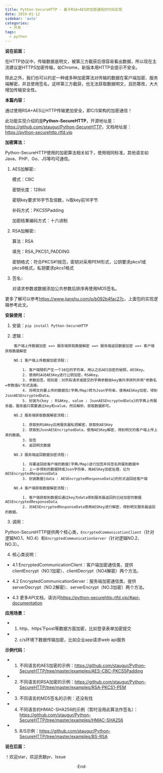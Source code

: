 ```yaml
---
title: Python-SecureHTTP - 基于RSA+AES的加密通信的代码实现
date: 2019-01-12
sidebar: 'auto'
categories:
  - 开发
tags:
  - python
---
```


**说在前面：**

在HTTP协议中，传输数据是明文，被第三方截获后很容易看出数据，所以现在主流建议是HTTPS加密传输，如Chrome，新版本用HTTP会提示不安全。

除此之外，我们也可以约定一种或多种加密算法对传输的数据在客户端加密、服务端解密，并且使用签名，这样第三方截获，也无法获取数据明文，且防篡改，大大增加传输安全性。


**本篇内容：**

通过使用RSA+AES让HTTP传输更加安全，即C/S架构的加密通信！

此功能实现介绍的是**Python-SecureHTTP**，开源地址是：<https://github.com/staugur/Python-SecureHTTP>，文档地址是：<https://python-securehttp.rtfd.vip>


**加密算法：**

Python-SecureHTTP使用的加密算法相关如下，使用相同标准，其他语言如Java、PHP、Go、JS等均可通信。

1. AES加解密::

    模式：CBC

    密钥长度：128bit

    密钥key要求16字节及倍数，iv取key前16字节

    补码方式：PKCS5Padding

    加密结果编码方式：十六进制

2. RSA加解密::

    算法：RSA

    填充：RSA\_PKCS1\_PADDING

    密钥格式：符合PKCS#1规范，密钥对采用PEM形式，公钥要求pkcs1或pkcs8格式，私钥要求pkcs1格式

3. 签名::

    对请求参数或数据添加公共参数后排序再使用MD5签名。

更多了解可以参考<https://www.jianshu.com/p/b092b4fac27c>，上面包的实现逻辑参考此文。


**安装使用：**

1. 安装：`pip install Python-SecureHTTP`

2. 逻辑：

```
    客户端上传数据加密 ==> 服务端获取数据解密 ==> 服务端返回数据加密 ==> 客户端获取数据解密

    NO.1 客户端上传数据加密流程::

        1. 客户端随机产生一个16位的字符串，用以之后AES加密的秘钥，AESKey。
        2. 使用RSA对AESKey进行公钥加密，RSAKey。
        3. 参数加签，规则是：对所有请求或提交的字典参数按key做升序排列并用"参数名=参数值&"形式连接。
        4. 将明文的要上传的数据包(字典/Map)转为Json字符串，使用AESKey加密，得到JsonAESEncryptedData。
        5. 封装为{key : RSAKey, value : JsonAESEncryptedData}的字典上传服务器，服务器只需要通过key和value，然后解析，获取数据即可。

    NO.2 服务端获取数据解密流程::

        1. 获取到RSAKey后用服务器私钥解密，获取到AESKey
        2. 获取到JsonAESEncriptedData，使用AESKey解密，得到明文的客户端上传上来的数据。
        3. 验签
        4. 返回明文数据

    NO.3 服务端返回数据加密流程::

        1. 将要返回给客户端的数据(字典/Map)进行加签并将签名附属到数据中
        2. 上一步得到的数据转成Json字符串，用AESKey加密处理，记为AESEncryptedResponseData
        3. 封装数据{data : AESEncryptedResponseData}的形式返回给客户端

    NO.4 客户端获取数据解密流程::

        1. 客户端获取到数据后通过key为data得到服务器返回的已经加密的数据AESEncryptedResponseData
        2. 对AESEncryptedResponseData使用AESKey进行解密，得到明文服务器返回的数据。
```

3. 调用：

  Python-SecureHTTP提供两个核心类，`EncryptedCommunicationClient`（针对逻辑NO.1、NO.4）和`EncryptedCommunicationServer`（针对逻辑NO.2、NO.3）。

4. 核心类说明：

  - 4.1 EncryptedCommunicationClient：客户端加密通信类，提供clientEncrypt（NO.1加密）、clientDecrypt（NO4解密）两个方法。

  - 4.2 EncryptedCommunicationServer：服务端加密通信类，提供serverDecrypt（NO.2解密）、serverEncrypt（NO.3加密）两个方法。

  - 4.3 更多API文档，请访问<https://python-securehttp.rtfd.vip/#api-documentation>

**应用场景：**

  - 1. http、https下post等数据方面加密，比如登录表单加密提交

  - 2. c/s环境下数据传输加密，比如企业app请求web api服务

**示例代码：**  

  - 1. 不同语言的AES加密的示例：<https://github.com/staugur/Python-SecureHTTP/tree/master/examples/AES-CBC-PKCS5Padding>

  - 2. 不同语言的RSA加密的示例：<https://github.com/staugur/Python-SecureHTTP/tree/master/examples/RSA-PKCS1-PEM>

  - 3. 不同语言的MD5签名的示例：还没有找

  - 4. 不同语言的HMAC-SHA256的示例（暂时没用此算法作签名）：<https://github.com/staugur/Python-SecureHTTP/tree/master/examples/HMAC-SHA256>

  - 5. B/S示例：<https://github.com/staugur/Python-SecureHTTP/tree/master/examples/BS-RSA>


**说在后面：**

！欢迎star，欢迎贡献pr、Issue
<br>

<center>  ·End·  </center>
